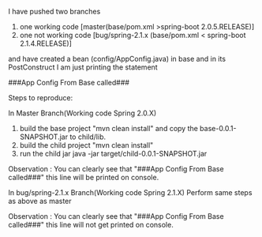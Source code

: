 I have pushed two branches 

1. one working code [master(base/pom.xml >spring-boot 2.0.5.RELEASE)] 
2. one not working code [bug/spring-2.1.x (base/pom.xml < spring-boot 2.1.4.RELEASE)]

and have created a bean (config/AppConfig.java) in base and in its PostConstruct I am just printing the statement 
 
###App Config From Base called###

Steps to reproduce:

In Master Branch(Working code Spring 2.0.X)
1. build the base project "mvn clean install" and copy the base-0.0.1-SNAPSHOT.jar to child/lib.
2. build the child project "mvn clean install"
3. run the child jar java -jar target/child-0.0.1-SNAPSHOT.jar

Observation : You can clearly see that "###App Config From Base called###" this line will be printed on console.


In bug/spring-2.1.x Branch(Working code Spring 2.1.X)
Perform same steps as above as master

Observation : You can clearly see that "###App Config From Base called###" this line will not get printed on console.
